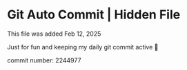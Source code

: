 # Git Auto Commit | Hidden File

This file was added Feb 12, 2025

Just for fun and keeping my daily git commit active 🤪

commit number: 2244977
